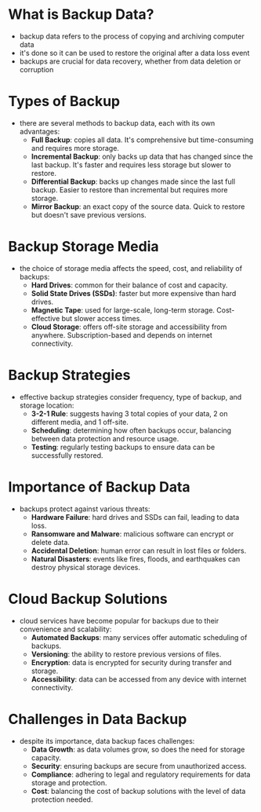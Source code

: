 # What is Backup Data?
- backup data refers to the process of copying and archiving computer data
- it's done so it can be used to restore the original after a data loss event
- backups are crucial for data recovery, whether from data deletion or corruption

# Types of Backup
- there are several methods to backup data, each with its own advantages:
	- **Full Backup**: copies all data. It's comprehensive but time-consuming and requires more storage.
	- **Incremental Backup**: only backs up data that has changed since the last backup. It's faster and requires less storage but slower to restore.
	- **Differential Backup**: backs up changes made since the last full backup. Easier to restore than incremental but requires more storage.
	- **Mirror Backup**: an exact copy of the source data. Quick to restore but doesn't save previous versions.

# Backup Storage Media
- the choice of storage media affects the speed, cost, and reliability of backups:
	- **Hard Drives**: common for their balance of cost and capacity.
	- **Solid State Drives (SSDs)**: faster but more expensive than hard drives.
	- **Magnetic Tape**: used for large-scale, long-term storage. Cost-effective but slower access times.
	- **Cloud Storage**: offers off-site storage and accessibility from anywhere. Subscription-based and depends on internet connectivity.

# Backup Strategies
- effective backup strategies consider frequency, type of backup, and storage location:
	- **3-2-1 Rule**: suggests having 3 total copies of your data, 2 on different media, and 1 off-site.
	- **Scheduling**: determining how often backups occur, balancing between data protection and resource usage.
	- **Testing**: regularly testing backups to ensure data can be successfully restored.

# Importance of Backup Data
- backups protect against various threats:
	- **Hardware Failure**: hard drives and SSDs can fail, leading to data loss.
	- **Ransomware and Malware**: malicious software can encrypt or delete data.
	- **Accidental Deletion**: human error can result in lost files or folders.
	- **Natural Disasters**: events like fires, floods, and earthquakes can destroy physical storage devices.

# Cloud Backup Solutions
- cloud services have become popular for backups due to their convenience and scalability:
	- **Automated Backups**: many services offer automatic scheduling of backups.
	- **Versioning**: the ability to restore previous versions of files.
	- **Encryption**: data is encrypted for security during transfer and storage.
	- **Accessibility**: data can be accessed from any device with internet connectivity.

# Challenges in Data Backup
- despite its importance, data backup faces challenges:
	- **Data Growth**: as data volumes grow, so does the need for storage capacity.
	- **Security**: ensuring backups are secure from unauthorized access.
	- **Compliance**: adhering to legal and regulatory requirements for data storage and protection.
	- **Cost**: balancing the cost of backup solutions with the level of data protection needed.
